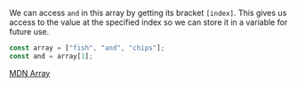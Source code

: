 We can access `and` in this array by getting its bracket `[index]`. This gives us access to the value at the specified index so we can store it in a variable for future use.

```js
const array = ["fish", "and", "chips"];
const and = array[1];
```

[MDN Array](https://developer.mozilla.org/en-US/docs/Web/JavaScript/Reference/Global_Objects/Array)
